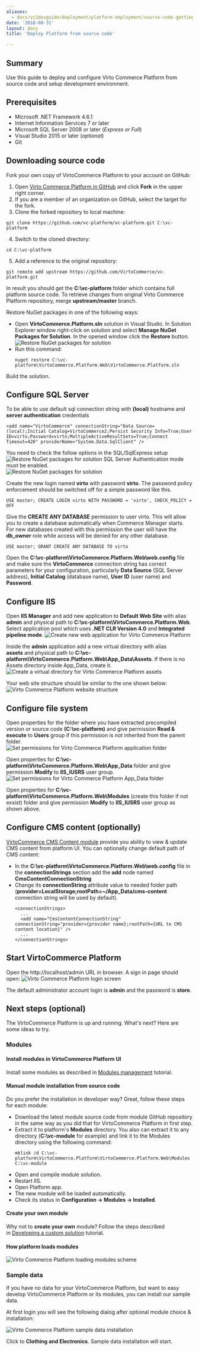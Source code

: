 ```yaml
---
aliases:
  - docs/vc2devguide/deployment/platform-deployment/source-code-getting-started
date: '2018-08-31'
layout: docs
title: 'Deploy Platform from source code'

---
```

## Summary

Use this guide to deploy and configure Virto Commerce Platform from source code and setup development environment.

## Prerequisites

* Microsoft .NET Framework 4.6.1
* Internet Information Services 7 or later
* Microsoft SQL Server 2008 or later (*Express or Full*)
* Visual Studio 2015 or later (*optional*)
* Git

## Downloading source code

Fork your own copy of VirtoCommerce Platform to your account on GitHub:
1. Open <a href="https://github.com/VirtoCommerce/vc-platform" rel="nofollow">Virto Commerce Platform in GitHub</a> and click **Fork** in the upper right corner.
2. If you are a member of an organization on GitHub, select the target for the fork.
3. Clone the forked repository to local machine:
  ```
  git clone https://github.com/vc-platform/vc-platform.git C:\vc-platform
  ```
4. Switch to the cloned directory:
  ```
  cd C:\vc-platform
  ```
5. Add a reference to the original repository:
  ```
  git remote add upstream https://github.com/VirtoCommerce/vc-platform.git
  ```

In result you should get the **C:\vc-platform** folder which contains full platform source code.
To retrieve changes from original Virto Commerce Platform repository, merge **upstream/master** branch.

Restore NuGet packages in one of the following ways:
* Open **VirtoCommerce.Platform.sln** solution in Visual Studio. In Solution Explorer window right-click on solution and select **Manage NuGet Packages for Solution**. In the opened window click the **Restore** button.
![Restore NuGet packages for solution](../../../../assets/images/docs/image2016-7-26_11-23-32.png "Restore NuGet packages for solution")
* Run this command:
   ```
   nuget restore C:\vc-platform\VirtoCommerce.Platform.Web\VirtoCommerce.Platform.sln
   ```
Build the solution.

## Configure SQL Server

To be able to use default sql connection string with **(local)** hostname and **server authentication** credentials
  ```
 <add name="VirtoCommerce" connectionString="Data Source=(local);Initial Catalog=VirtoCommerce2;Persist Security Info=True;User ID=virto;Password=virto;MultipleActiveResultSets=True;Connect Timeout=420" providerName="System.Data.SqlClient" />
  ```
You need to check the follow options in the SQL/SqlExpress setup
![Restore NuGet packages for solution](../../../../assets/images/docs/sqlexpress-setup-2.JPG "Set default instance")
SQL Server Authentication mode must be enabled.  
![Restore NuGet packages for solution](../../../../assets/images/docs/sqlexpress-setup-1.JPG "Mixed server and Windows authentication")

Create the new login named **virto** with password **virto**. The password policy enforcement should be switched off for a simple password like this.

```
USE master; CREATE LOGIN virto WITH PASSWORD = 'virto', CHECK_POLICY = OFF
```

Give the **CREATE ANY DATABASE** permission to user virto. This will allow you to create a database automatically when Commerce Manager starts. For new databases created with this permission the user will have the **db_owner** role while access will be denied for any other database.

```
USE master; GRANT CREATE ANY DATABASE TO virto
```

Open the **C:\vc-platform\VirtoCommerce.Platform.Web\web.config** file and make sure the **VirtoCommerce** connection string has correct parameters for your configuration, particularly **Data Source** (SQL Server address), **Initial Catalog** (database name), **User ID** (user name) and **Password**.

## Configure IIS

Open **IIS Manager** and add new application to **Default Web Site** with alias **admin** and physical path to **C:\vc-platform\VirtoCommerce.Platform.Web**. Select application pool which uses **.NET CLR Version 4.0** and **Integrated pipeline mode**.
![Create new web application for Virto Commerce Platform](../../../../assets/images/docs/add-admin-application-source-code.png "Create new web application for Virto Commerce Platform")

Inside the **admin** application add a new virtual directory with alias **assets** and physical path to **C:\vc-platform\VirtoCommerce.Platform.Web\App_Data\Assets**. If there is no Assets directory inside App_Data, create it.
![Create a virtual directory for Virto Commerce Platform assets](../../../../assets/images/docs/create-platform-assets-virtual-folder-source-code.png "Create a virtual directory for Virto Commerce Platform assets")

Your web site structure should be similar to the one shown below:
![Virto Commerce Platform website structure](../../../../assets/images/docs/image2016-7-26_12-8-20.png "Virto Commerce Platform website structure")

## Configure file system

Open properties for the folder where you have extracted precompiled version or source code **(C:\vc-platform)** and give permission **Read & execute** to **Users** group if this permission is not inherited from the parent folder.  
![Set permissions for Virto Commerce Platform application folder](../../../../assets/images/docs/image2015-8-21_15-46-0.png "Set permissions for Virto Commerce Platform application folder")

Open properties for **C:\vc-platform\VirtoCommerce.Platform.Web\App_Data** folder and give permission **Modify** to **IIS_IUSRS** user group.
![Set permissions for Virto Commerce Platform App_Data folder](../../../../assets/images/docs/image2015-9-23_11-29-42.png "Set permissions for Virto Commerce Platform App_Data folder")

Open properties for **C:\vc-platform\VirtoCommerce.Platform.Web\Modules** (create this folder if not exsist) folder and give permission **Modify** to **IIS_IUSRS** user group as shown above.

## Configure CMS content (optionally)

[VirtoCommerce CMS Content module](apps/extensions/virto-cms-module) provide you ability to view & update CMS content from platform UI.
You can optionally change default path of CMS content:
* In the **C:\vc-platform\VirtoCommerce.Platform.Web\web.config** file in the **connectionStrings** section add the **add** node named **CmsContentConnectionString**
* Change its **connectionString** attribute value to needed folder path (**provider=LocalStorage;rootPath=~/App_Data/cms-content** connection string will be used by default).
  ```
  <connectionStrings>
    ...
    <add name="CmsContentConnectionString" connectionString="provider={provider name};rootPath={URL to CMS content location}" />
    ...
  </connectionStrings>
  ```

## Start VirtoCommerce Platform

Open the http://localhost/admin URL in browser. A sign in page should open:
![Virto Commerce Platform login screen](../../../../assets/images/docs/image2015-2-26_12-5-39.png "Virto Commerce Platform login screen")

The default administrator account login is **admin** and the password is **store**.

## Next steps (optional)

The VirtoCommerce Platform is up and running. What's next? Here are some ideas to try.

### Modules

#### Install modules in VirtoCommerce Platform UI

Install some modules as described in [Modules management](docs/vc2userguide/configuration/modules-management) tutorial.

#### Manual module installation from source code

Do you prefer the installation in developer way? Great, follow these steps for each module:
* Download the latest module source code from module GitHub repository in the same way as you did that for VirtoCommerce Platform in first step.
* Extract it to platform's **Modules** directory. You also can extract it to any directory (**C:\vc-module** for example) and link it to the Modules directory using the following command:
  ```
  mklink /d C:\vc-platform\VirtoCommerce.Platform\VirtoCommerce.Platform.Web\Modules C:\vc-module
  ```
* Open and compile module solution.
* Restart IIS.
* Open Platform app.
* The new module will be loaded automatically.
* Check its status in **Configuration → Modules → Installed**.

#### Create your own module

Why not to **create your own** module? Follow the steps described in [Developing a custom solution](docs/vc2devguide/development-scenarios/developing-a-custom-solution) tutorial.

#### How platform loads modules

![Virto Commerce Platform loading modules scheme](../../../../assets/images/docs/VC_modules_copy_process.png "Virto Commerce Platform loading modules scheme")

### Sample data

If you have no data for your VirtoCommerce Platform, but want to easy develop VirtoCommerce Platform or its modules, you can install our sample data.

At first login you will see the following dialog after optional module choice & installation:

![Virto Commerce Platform sample data installation](../../../../assets/images/docs/sample-data-installation.png "Virto Commerce Platform sample data installation")

Click to **Clothing and Electronics**. Sample data installation will start.

